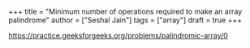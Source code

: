 +++
title = "Minimum number of operations required to make an array palindrome"
author = ["Seshal Jain"]
tags = ["array"]
draft = true
+++

<https://practice.geeksforgeeks.org/problems/palindromic-array/0>
